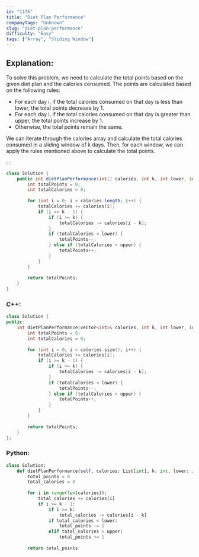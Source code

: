 ```yaml
---
id: "1176"
title: "Diet Plan Performance"
companyTags: "Unknown"
slug: "diet-plan-performance"
difficulty: "Easy"
tags: ["Array", "Sliding Window"]
---
```


## Explanation:
To solve this problem, we need to calculate the total points based on the given diet plan and the calories consumed. The points are calculated based on the following rules:
- For each day i, if the total calories consumed on that day is less than lower, the total points decrease by 1.
- For each day i, if the total calories consumed on that day is greater than upper, the total points increase by 1.
- Otherwise, the total points remain the same.

We can iterate through the calories array and calculate the total calories consumed in a sliding window of k days. Then, for each window, we can apply the rules mentioned above to calculate the total points.

:
:
```java
class Solution {
    public int dietPlanPerformance(int[] calories, int k, int lower, int upper) {
        int totalPoints = 0;
        int totalCalories = 0;
        
        for (int i = 0; i < calories.length; i++) {
            totalCalories += calories[i];
            if (i >= k - 1) {
                if (i >= k) {
                    totalCalories -= calories[i - k];
                }
                if (totalCalories < lower) {
                    totalPoints--;
                } else if (totalCalories > upper) {
                    totalPoints++;
                }
            }
        }
        
        return totalPoints;
    }
}
```

### C++:
```cpp
class Solution {
public:
    int dietPlanPerformance(vector<int>& calories, int k, int lower, int upper) {
        int totalPoints = 0;
        int totalCalories = 0;
        
        for (int i = 0; i < calories.size(); i++) {
            totalCalories += calories[i];
            if (i >= k - 1) {
                if (i >= k) {
                    totalCalories -= calories[i - k];
                }
                if (totalCalories < lower) {
                    totalPoints--;
                } else if (totalCalories > upper) {
                    totalPoints++;
                }
            }
        }
        
        return totalPoints;
    }
};
```

### Python:
```python
class Solution:
    def dietPlanPerformance(self, calories: List[int], k: int, lower: int, upper: int) -> int:
        total_points = 0
        total_calories = 0
        
        for i in range(len(calories)):
            total_calories += calories[i]
            if i >= k - 1:
                if i >= k:
                    total_calories -= calories[i - k]
                if total_calories < lower:
                    total_points -= 1
                elif total_calories > upper:
                    total_points += 1
        
        return total_points
```
